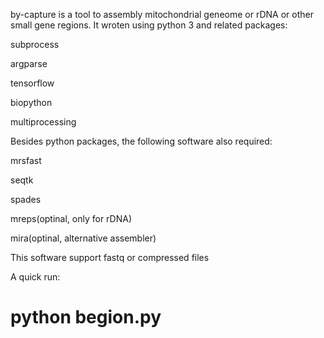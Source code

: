 by-capture is a tool to assembly mitochondrial geneome or rDNA or other small gene regions. 
It wroten using python 3 and related packages:

subprocess

argparse

tensorflow

biopython

multiprocessing





Besides python packages, the following software also required:

mrsfast

seqtk

spades

mreps(optinal, only for rDNA)

mira(optinal, alternative assembler)


This software support fastq or compressed files

A quick run:

# python begion.py 
